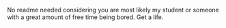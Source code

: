 No readme needed considering you are most likely my student or someone with a great amount of free time being bored. Get a life.
